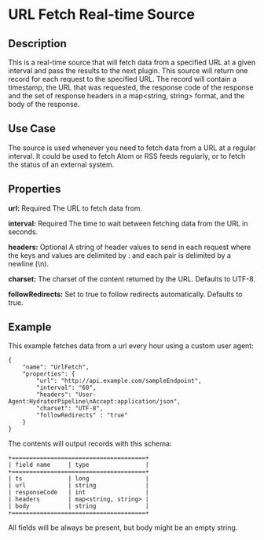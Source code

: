 # URL Fetch Real-time Source

Description
-----------
This is a real-time source that will fetch data from a specified URL at a given interval and
pass the results to the next plugin. This source will return one record for each request to
the specified URL. The record will contain a timestamp, the URL that was requested, the response code
of the response and the set of response headers in a map<string, string> format, and the body of the response.

Use Case
--------
The source is used whenever you need to fetch data from a URL at a regular interval. It could be
used to fetch Atom or RSS feeds regularly, or to fetch the status of an external system.


Properties
----------
**url:** Required The URL to fetch data from.

**interval:** Required The time to wait between fetching data from the URL in seconds.

**headers:** Optional A string of header values to send in each request where the keys and values are
delimited by : and each pair is delimited by a newline (\n).

**charset:** The charset of the content returned by the URL. Defaults to UTF-8.

**followRedirects:** Set to true to follow redirects automatically. Defaults to true.

Example
-------
This example fetches data from a url every hour using a custom user agent:

    {
        "name": "UrlFetch",
        "properties": {
            "url": "http://api.example.com/sampleEndpoint",
            "interval": "60",
            "headers": "User-Agent:HydratorPipeline\nAccept:application/json",
            "charset": "UTF-8",
            "followRedirects" : "true"
        }
    }

The contents will output records with this schema:

    +======================================+
    | field name     | type                |
    +======================================+
    | ts             | long                |
    | url            | string              |
    | responseCode   | int                 |
    | headers        | map<string, string> |
    | body           | string              |
    +======================================+

All fields will be always be present, but body might be an empty string.